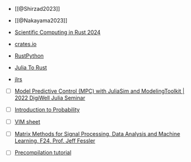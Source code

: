 - [[@Shirzad2023]]
- [[@Nakayama2023]]

- [Scientific Computing in Rust 2024](https://scientificcomputing.rs/)
- [crates.io](https://crates.io/)
- [RustPython](https://rustpython.github.io/)
- [Julia To Rust](https://miguelraz.github.io/blog/juliatorust/)
- [jlrs](https://docs.rs/jlrs/latest/jlrs/)


- [ ] [Model Predictive Control (MPC) with JuliaSim and ModelingToolkit | 2022 DigiWell Julia Seminar](https://www.youtube.com/watch?v=SkmCe6fScJI)

- [ ] [Introduction to Probability](https://www.youtube.com/playlist?list=PLUl4u3cNGP60hI9ATjSFgLZpbNJ7myAg6)

- [ ] [VIM sheet](https://vimsheet.com/)

- [ ] [Matrix Methods for Signal Processing, Data Analysis and Machine Learning, F24, Prof. Jeff Fessler](https://web.eecs.umich.edu/~fessler/course/551/)

- [ ] [Precompilation tutorial](https://julialang.org/blog/2021/01/precompile_tutorial/)